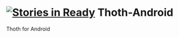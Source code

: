 [![Stories in Ready](https://badge.waffle.io/driverpt/Thoth-Android.png?label=ready&title=Ready)](https://waffle.io/driverpt/Thoth-Android)
Thoth-Android
=============

Thoth for Android